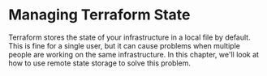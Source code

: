 # Managing Terraform State

Terraform stores the state of your infrastructure in a local file by default. This is fine for a single user, but it can cause problems when multiple people are working on the same infrastructure. In this chapter, we'll look at how to use remote state storage to solve this problem.
